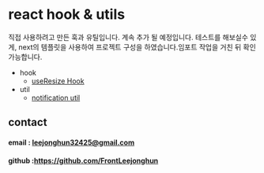 # react hook & utils
직접 사용하려고 만든 훅과 유틸입니다. 계속 추가 될 예정입니다.
테스트를 해보실수 있게, next의 템플릿을 사용하여 프로젝트 구성을 하였습니다.임포트 작업을 거친 뒤 확인 가능합니다.
* hook
   * [useResize Hook](https://github.com/FrontLeejonghun/react-custom-hook-util/tree/main/src/hooks/useResize)
* util  
   *  [notification util](https://github.com/FrontLeejonghun/react-custom-hook-util/tree/main/src/utils/notification)

## contact

#### email : leejonghun32425@gmail.com

#### github :https://github.com/FrontLeejonghun


